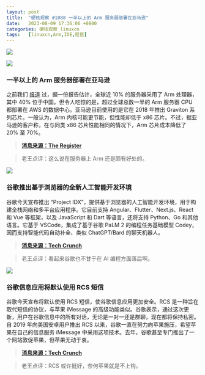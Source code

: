 ```yaml
---
layout: post
title:	"硬核观察 #1088 一半以上的 Arm 服务器部署在亚马逊"
date:	2023-08-09 17:36:06 +0800 
categories:	硬核观察 linuxcn 
tags:	[linuxcn,Arm,IDE,短信]
---
```



![](/Asserts/Images//attachment/album/202308/09/173440c8ht1zz8shqtlll7.jpg)


![](/Asserts/Images//attachment/album/202308/09/173451ve9x0c98zyxbyf0c.jpg)


### 一半以上的 Arm 服务器部署在亚马逊


之前我们 [报道](/article-16060-1.html) 过，据一份报告估计，全球近 10% 的服务器采用了 Arm 处理器，其中 40% 位于中国。但令人吃惊的是，超过全球总数一半的 Arm 服务器 CPU 都部署在 AWS 的数据中心。亚马逊目前使用的是它在 2018 年推出 Graviton 系列芯片。一般认为，Arm 内核可能更节能，但性能却低于 x86 芯片。不过，据亚马逊的客户称，在与同类 x86 芯片性能相同的情况下，Arm 芯片成本降低了 20% 至 70%。



> 
> **[消息来源：The Register](https://www.theregister.com/2023/08/08/amazon_arm_servers/)**
> 
> 
> 



> 
> 老王点评：这么说在服务器上 Arm 还是颇有好处的。
> 
> 
> 


![](/Asserts/Images//attachment/album/202308/09/173504cjdbjw5wbtqt5fdj.jpg)


### 谷歌推出基于浏览器的全新人工智能开发环境


谷歌今天宣布推出 “Project IDX”，提供基于浏览器的人工智能开发环境，用于构建全栈网络和多平台应用程序。它目前支持 Angular、Flutter、Next.js、React 和 Vue 等框架，以及 JavaScript 和 Dart 等语言，还将支持 Python、Go 和其他语言。它基于 VSCode，集成了基于谷歌 PaLM 2 的编程任务基础模型 Codey，因而支持智能代码自动补全、类似 ChatGPT/Bard 的聊天机器人。



> 
> **[消息来源：Tech Crunch](https://techcrunch.com/2023/08/08/google-launches-project-idx-a-new-ai-enabled-browser-based-development-environment/)**
> 
> 
> 



> 
> 老王点评：看起来谷歌也不甘于在 AI 编程方面落后啊。
> 
> 
> 


![](/Asserts/Images//attachment/album/202308/09/173523sayimxczmiirvcxd.jpg)


### 谷歌信息应用将默认使用 RCS 短信


谷歌今天宣布将默认使用 RCS 短信，使谷歌信息应用更加安全。RCS 是一种旨在取代短信的协议，与苹果 iMessage 的高级功能类似。谷歌表示，通过这次更新，用户在谷歌信息中的所有对话，无论是一对一还是群聊，现在都将保持私密。自 2019 年向美国安卓用户推出 RCS 以来，谷歌一直在努力向苹果施压，希望苹果在自己的信息服务 iMessage 中采用这项技术。去年，谷歌甚至专门推出了一个网站敦促苹果，但苹果无动于衷。



> 
> **[消息来源：Tech Crunch](https://techcrunch.com/2023/08/08/google-messages-will-now-use-rcs-by-default-and-encrypt-group-chats/)**
> 
> 
> 



> 
> 老王点评：RCS 或许挺好，奈何苹果就是不上钩。
> 
> 
>
